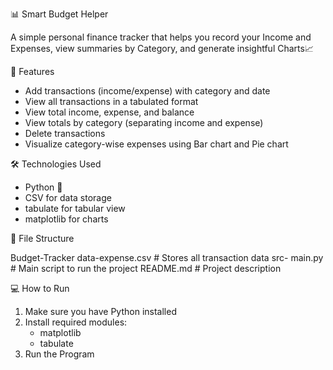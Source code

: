 📊 Smart Budget Helper

A simple  personal finance tracker that helps you record your Income and Expenses, view summaries by Category, and generate insightful Charts📈


🚀 Features

- Add transactions (income/expense) with category and date
- View all transactions in a tabulated format
- View total income, expense, and balance
- View totals by category (separating income and expense)
- Delete transactions
- Visualize category-wise expenses using Bar chart and Pie chart


 🛠 Technologies Used

- Python 🐍
- CSV for data storage
- tabulate for tabular view
- matplotlib for charts


📁 File Structure

Budget-Tracker
data-expense.csv # Stores all transaction data
src- main.py # Main script to run the project 
README.md  # Project description



💻 How to Run

1. Make sure you have Python installed
2. Install required modules:
   * matplotlib
   * tabulate
3. Run the Program
